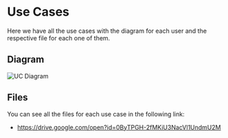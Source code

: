 # Use Cases
Here we have all the use cases with the diagram for each user and the respective file for each one of them.

## Diagram
![UC Diagram](http://imgur.com/a/tcSYF)

## Files
You can see all the files for each use case in the following link:

* https://drive.google.com/open?id=0ByTPGH-2fMKiU3NacVl1UndmU2M
